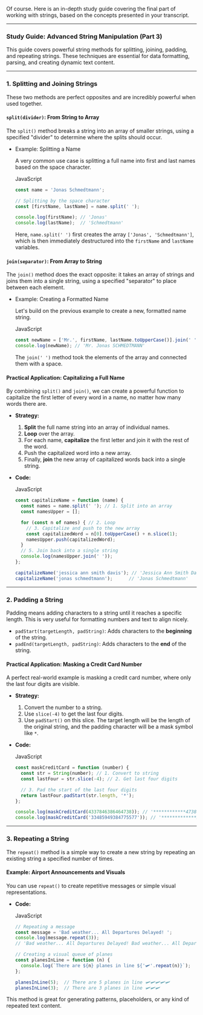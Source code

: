 Of course. Here is an in-depth study guide covering the final part of working with strings, based on the concepts presented in your transcript.

---

### **Study Guide: Advanced String Manipulation (Part 3)**

This guide covers powerful string methods for splitting, joining, padding, and repeating strings. These techniques are essential for data formatting, parsing, and creating dynamic text content.

---

### **1. Splitting and Joining Strings**

These two methods are perfect opposites and are incredibly powerful when used together.

#### **`split(divider)`: From String to Array**

The `split()` method breaks a string into an array of smaller strings, using a specified "divider" to determine where the splits should occur.

- Example: Splitting a Name
    
    A very common use case is splitting a full name into first and last names based on the space character.
    
    JavaScript
    
    ```    JavaScript
    const name = 'Jonas Schmedtmann';
    
    // Splitting by the space character
    const [firstName, lastName] = name.split(' ');
    
    console.log(firstName); // 'Jonas'
    console.log(lastName);  // 'Schmedtmann'
    ```
    
    Here, `name.split(' ')` first creates the array `['Jonas', 'Schmedtmann']`, which is then immediately destructured into the `firstName` and `lastName` variables.
    

#### **`join(separator)`: From Array to String**

The `join()` method does the exact opposite: it takes an array of strings and joins them into a single string, using a specified "separator" to place between each element.

- Example: Creating a Formatted Name
    
    Let's build on the previous example to create a new, formatted name string.
    
    JavaScript
    
    ```    JavaScript
    const newName = ['Mr.', firstName, lastName.toUpperCase()].join(' ');
    console.log(newName); // 'Mr. Jonas SCHMEDTMANN'
    ```
    
    The `join(' ')` method took the elements of the array and connected them with a space.
    

#### **Practical Application: Capitalizing a Full Name**

By combining `split()` and `join()`, we can create a powerful function to capitalize the first letter of every word in a name, no matter how many words there are.

- **Strategy:**
    
    1. **Split** the full name string into an array of individual names.
    2. **Loop** over the array.
    3. For each name, **capitalize** the first letter and join it with the rest of the word.
    4. Push the capitalized word into a new array.
    5. Finally, **join** the new array of capitalized words back into a single string.
- **Code:**
    
    JavaScript
    
    ```    JavaScript
    const capitalizeName = function (name) {
      const names = name.split(' '); // 1. Split into an array
      const namesUpper = [];
    
      for (const n of names) { // 2. Loop
        // 3. Capitalize and push to the new array
        const capitalizedWord = n[0].toUpperCase() + n.slice(1);
        namesUpper.push(capitalizedWord);
      }
      // 5. Join back into a single string
      console.log(namesUpper.join(' '));
    };
    
    capitalizeName('jessica ann smith davis'); // 'Jessica Ann Smith Davis'
    capitalizeName('jonas schmedtmann');      // 'Jonas Schmedtmann'
    ```
    

---

### **2. Padding a String**

Padding means adding characters to a string until it reaches a specific length. This is very useful for formatting numbers and text to align nicely.

- `padStart(targetLength, padString)`: Adds characters to the **beginning** of the string.
- `padEnd(targetLength, padString)`: Adds characters to the **end** of the string.

#### **Practical Application: Masking a Credit Card Number**

A perfect real-world example is masking a credit card number, where only the last four digits are visible.

- **Strategy:**
    
    1. Convert the number to a string.
    2. Use `slice(-4)` to get the last four digits.
    3. Use `padStart()` on this slice. The target length will be the length of the original string, and the padding character will be a mask symbol like `*`.
- **Code:**
    
    JavaScript
    
    ```    JavaScript
    const maskCreditCard = function (number) {
      const str = String(number); // 1. Convert to string
      const lastFour = str.slice(-4); // 2. Get last four digits
    
      // 3. Pad the start of the last four digits
      return lastFour.padStart(str.length, '*');
    };
    
    console.log(maskCreditCard(4337846386464738)); // '************4738'
    console.log(maskCreditCard('33485949384775577')); // '*************5577'
    ```
    

---

### **3. Repeating a String**

The `repeat()` method is a simple way to create a new string by repeating an existing string a specified number of times.

#### **Example: Airport Announcements and Visuals**

You can use `repeat()` to create repetitive messages or simple visual representations.

- **Code:**
    
    JavaScript
    
    ```    JavaScript
    // Repeating a message
    const message = 'Bad weather... All Departures Delayed! ';
    console.log(message.repeat(3));
    // 'Bad weather... All Departures Delayed! Bad weather... All Departures Delayed! Bad weather... All Departures Delayed! '
    
    // Creating a visual queue of planes
    const planesInLine = function (n) {
      console.log(`There are ${n} planes in line ${'🛩'.repeat(n)}`);
    };
    
    planesInLine(5);  // There are 5 planes in line 🛩🛩🛩🛩🛩
    planesInLine(3);  // There are 3 planes in line 🛩🛩🛩
    ```
    

This method is great for generating patterns, placeholders, or any kind of repeated text content.